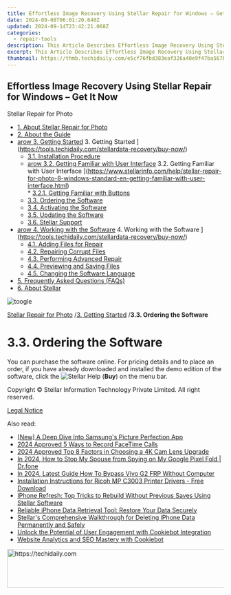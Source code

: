 ```yaml
---
title: Effortless Image Recovery Using Stellar Repair for Windows – Get It Now!
date: 2024-09-08T06:01:20.640Z
updated: 2024-09-14T23:42:21.068Z
categories:
  - repair-tools
description: This Article Describes Effortless Image Recovery Using Stellar Repair for Windows – Get It Now!
excerpt: This Article Describes Effortless Image Recovery Using Stellar Repair for Windows – Get It Now!
thumbnail: https://thmb.techidaily.com/e5cf76fbd383eaf326a40e9f47ba567bbfc7a691177fb2bbb8430f5442ba8e06.jpg
---
```


## Effortless Image Recovery Using Stellar Repair for Windows – Get It Now

Stellar Repair for Photo

* [1. About Stellar Repair for Photo](https://tools.techidaily.com/stellardata-recovery/buy-now/)
* [2. About the Guide](https://tools.techidaily.com/stellardata-recovery/buy-now/)
* [arow 3. Getting Started](https://www.stellarinfo.com/help/public/frontEnd/onlinehelp/images/arow.png) 3\. Getting Started ](https://tools.techidaily.com/stellardata-recovery/buy-now/)  
  * [3.1. Installation Procedure](https://tools.techidaily.com/stellardata-recovery/buy-now/)  
  * [arow 3.2. Getting Familiar with User Interface](https://www.stellarinfo.com/help/public/frontEnd/onlinehelp/images/arow.png) 3.2\. Getting Familiar with User Interface ](https://www.stellarinfo.com/help/stellar-repair-for-photo-8-windows-standard-en-getting-familiar-with-user-interface.html)  
         * [3.2.1. Getting Familiar with Buttons](https://tools.techidaily.com/stellardata-recovery/buy-now/)  
  * [3.3. Ordering the Software](https://tools.techidaily.com/stellardata-recovery/buy-now/)  
  * [3.4. Activating the Software](https://tools.techidaily.com/stellardata-recovery/buy-now/)  
  * [3.5. Updating the Software](https://tools.techidaily.com/stellardata-recovery/buy-now/)  
  * [3.6. Stellar Support](https://tools.techidaily.com/stellardata-recovery/buy-now/)
* [arow 4. Working with the Software](https://www.stellarinfo.com/help/public/frontEnd/onlinehelp/images/arow.png) 4\. Working with the Software ](https://tools.techidaily.com/stellardata-recovery/buy-now/)  
  * [4.1. Adding Files for Repair](https://tools.techidaily.com/stellardata-recovery/buy-now/)  
  * [4.2. Repairing Corrupt Files](https://tools.techidaily.com/stellardata-recovery/buy-now/)  
  * [4.3. Performing Advanced Repair](https://tools.techidaily.com/stellardata-recovery/buy-now/)  
  * [4.4. Previewing and Saving Files](https://tools.techidaily.com/stellardata-recovery/buy-now/)  
  * [4.5. Changing the Software Language](https://tools.techidaily.com/stellardata-recovery/buy-now/)
* [5. Frequently Asked Questions (FAQs)](https://www.stellarinfo.com/help/stellar-repair-for-photo-8-windows-standard-en-frequently-asked-questions-faqs-.html)
* [6. About Stellar](https://tools.techidaily.com/stellardata-recovery/buy-now/)

![toogle](https://www.stellarinfo.com/help/public/frontEnd/onlinehelp/images/toogle.png)

[Stellar Repair for Photo](https://tools.techidaily.com/stellardata-recovery/buy-now/) /[3. Getting Started](https://tools.techidaily.com/stellardata-recovery/buy-now/) /**3.3\. Ordering the Software**

# **3.3\. Ordering the Software**

 You can purchase the software online. For pricing details and to place an order, if you have already downloaded and installed the demo edition of the software, click the ![Stellar Help](https://www.stellarinfo.com/help/public/onlinehelp_img/stellar-repair-for-photo-8-windows-standard-en/ordering-the-software/2.png)  (**Buy**) on the menu bar.

 Copyright © Stellar Information Technology Private Limited. All right reserved.

[Legal Notice](https://tools.techidaily.com/stellardata-recovery/buy-now/)

<ins class="adsbygoogle"
     style="display:block"
     data-ad-format="autorelaxed"
     data-ad-client="ca-pub-7571918770474297"
     data-ad-slot="1223367746"></ins>

<ins class="adsbygoogle"
     style="display:block"
     data-ad-client="ca-pub-7571918770474297"
     data-ad-slot="8358498916"
     data-ad-format="auto"
     data-full-width-responsive="true"></ins>

<span class="atpl-alsoreadstyle">Also read:</span>
<div><ul>
<li><a href="https://extra-hints.techidaily.com/new-a-deep-dive-into-samsungs-picture-perfection-app/"><u>[New] A Deep Dive Into Samsung's Picture Perfection App</u></a></li>
<li><a href="https://remote-screen-capture.techidaily.com/2024-approved-5-ways-to-record-facetime-calls/"><u>2024 Approved 5 Ways to Record FaceTime Calls</u></a></li>
<li><a href="https://fox-access.techidaily.com/2024-approved-top-8-factors-in-choosing-a-4k-cam-lens-upgrade/"><u>2024 Approved Top 8 Factors in Choosing a 4K Cam Lens Upgrade</u></a></li>
<li><a href="https://review-topics.techidaily.com/in-2024-how-to-stop-my-spouse-from-spying-on-my-google-pixel-fold-drfone-by-drfone-virtual-android/"><u>In 2024, How to Stop My Spouse from Spying on My Google Pixel Fold | Dr.fone</u></a></li>
<li><a href="https://bypass-frp.techidaily.com/in-2024-latest-guide-how-to-bypass-vivo-g2-frp-without-computer-by-drfone-android/"><u>In 2024, Latest Guide How To Bypass Vivo G2 FRP Without Computer</u></a></li>
<li><a href="https://hardware-help.techidaily.com/installation-instructions-for-ricoh-mp-c3003-printer-drivers-free-download/"><u>Installation Instructions for Ricoh MP C3003 Printer Drivers - Free Download</u></a></li>
<li><a href="https://data-safeguard.techidaily.com/iphone-refresh-top-tricks-to-rebuild-without-previous-saves-using-stellar-software/"><u>IPhone Refresh: Top Tricks to Rebuild Without Previous Saves Using Stellar Software</u></a></li>
<li><a href="https://data-safeguard.techidaily.com/reliable-iphone-data-retrieval-tool-restore-your-data-securely/"><u>Reliable iPhone Data Retrieval Tool: Restore Your Data Securely</u></a></li>
<li><a href="https://data-safeguard.techidaily.com/stellars-comprehensive-walkthrough-for-deleting-iphone-data-permanently-and-safely/"><u>Stellar's Comprehensive Walkthrough for Deleting iPhone Data Permanently and Safely</u></a></li>
<li><a href="https://data-safeguard.techidaily.com/unlock-the-potential-of-user-engagement-with-cookiebot-integration/"><u>Unlock the Potential of User Engagement with Cookiebot Integration</u></a></li>
<li><a href="https://data-safeguard.techidaily.com/website-analytics-and-seo-mastery-with-cookiebot/"><u>Website Analytics and SEO Mastery with Cookiebot</u></a></li>
</ul></div>

<!-- affiliate ads begin -->
<a href="https://ephamedtechinc.pxf.io/c/5597632/2130529/26400" target="_top" id="2130529">
  <img src="//a.impactradius-go.com/display-ad/26400-2130529" border="0" alt="https://techidaily.com" width="728" height="90"/>
</a>
<img height="0" width="0" src="https://ephamedtechinc.pxf.io/i/5597632/2130529/26400" style="position:absolute;visibility:hidden;" border="0" />
<!-- affiliate ads end -->

